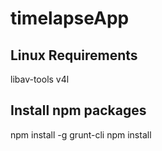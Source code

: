 # timelapseApp

Linux Requirements
---------
libav-tools v4l

Install npm packages
----------
npm install -g grunt-cli
npm install
